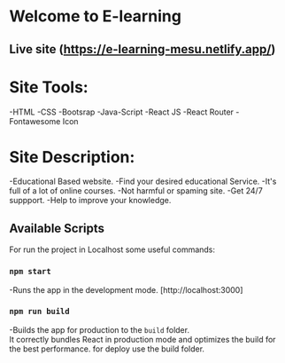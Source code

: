 # Welcome to E-learning

## Live site (https://e-learning-mesu.netlify.app/)


# Site Tools:
-HTML
-CSS
-Bootsrap
-Java-Script
-React JS
-React Router
-Fontawesome Icon


# Site Description:
-Educational Based website.
-Find your desired educational Service.
-It's full of a lot of online courses.
-Not harmful or spaming site.
-Get 24/7 suppport.
-Help to improve your knowledge.


## Available Scripts

For run the project in Localhost some useful commands:

### `npm start`

-Runs the app in the development mode. [http://localhost:3000]


### `npm run build`

-Builds the app for production to the `build` folder.\
It correctly bundles React in production mode and optimizes the build for the best performance. for deploy use the build folder.


